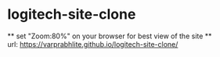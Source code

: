 # logitech-site-clone
** set "Zoom:80%" on your browser for best view of the site ** <br>
url: https://varprabhlite.github.io/logitech-site-clone/

